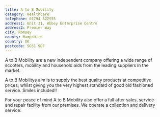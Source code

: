 ```yaml
---
title: A to B Mobility
category: Healthcare
telephone: 01794 522555
address1: Unit 31, Abbey Enterprise Centre
address2: Premier Way
city: Romsey
county: Hampshire
country: UK
postcode: SO51 9DF
---
```

A to B Mobility are a new independent company offering a wide range of scooters, mobility and household aids from the leading suppliers in the market.

A to B Mobilitys aim is to supply the best quality products at competitive prices, whilst giving you the very highest standard of good old fashioned service. Smiles included!!

For your peace of mind A to B Mobility also offer a full after sales, service and repair facility from our premises. We operate a collection and delivery service.
